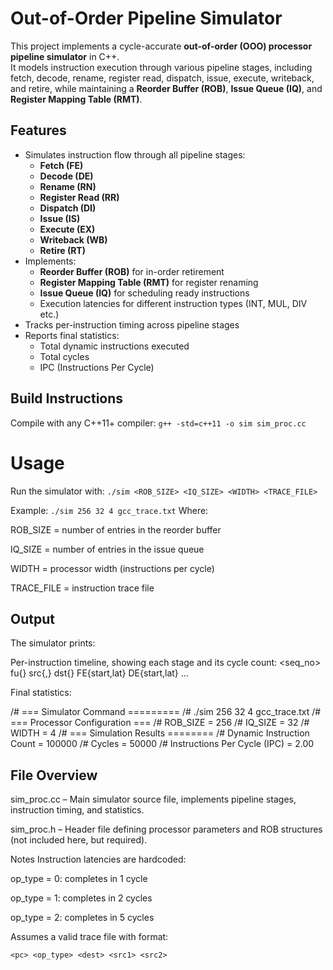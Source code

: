 # Out-of-Order Pipeline Simulator

This project implements a cycle-accurate **out-of-order (OOO) processor pipeline simulator** in C++.  
It models instruction execution through various pipeline stages, including fetch, decode, rename, register read, dispatch, issue, execute, writeback, and retire, while maintaining a **Reorder Buffer (ROB)**, **Issue Queue (IQ)**, and **Register Mapping Table (RMT)**.

## Features
- Simulates instruction flow through all pipeline stages:
  - **Fetch (FE)**
  - **Decode (DE)**
  - **Rename (RN)**
  - **Register Read (RR)**
  - **Dispatch (DI)**
  - **Issue (IS)**
  - **Execute (EX)**
  - **Writeback (WB)**
  - **Retire (RT)**
- Implements:
  - **Reorder Buffer (ROB)** for in-order retirement
  - **Register Mapping Table (RMT)** for register renaming
  - **Issue Queue (IQ)** for scheduling ready instructions
  - Execution latencies for different instruction types (INT, MUL, DIV etc.)
- Tracks per-instruction timing across pipeline stages
- Reports final statistics:
  - Total dynamic instructions executed
  - Total cycles
  - IPC (Instructions Per Cycle)

## Build Instructions
Compile with any C++11+ compiler:
    ```g++ -std=c++11 -o sim sim_proc.cc```

# Usage
Run the simulator with:
    ```./sim <ROB_SIZE> <IQ_SIZE> <WIDTH> <TRACE_FILE>```

Example:
    ```./sim 256 32 4 gcc_trace.txt```
Where:

ROB_SIZE = number of entries in the reorder buffer

IQ_SIZE = number of entries in the issue queue

WIDTH = processor width (instructions per cycle)

TRACE_FILE = instruction trace file

## Output
The simulator prints:

Per-instruction timeline, showing each stage and its cycle count:
    <seq_no> fu{<op>} src{<src1>,<src2>} dst{<dst>} FE{start,lat} DE{start,lat} ...

Final statistics:

/# === Simulator Command =========
/# ./sim 256 32 4 gcc_trace.txt
/# === Processor Configuration ===
/# ROB_SIZE = 256
/# IQ_SIZE  = 32
/# WIDTH    = 4
/# === Simulation Results ========
/# Dynamic Instruction Count    = 100000
/# Cycles                       = 50000
/# Instructions Per Cycle (IPC) = 2.00
## File Overview

sim_proc.cc – Main simulator source file, implements pipeline stages, instruction timing, and statistics.

sim_proc.h – Header file defining processor parameters and ROB structures (not included here, but required).

Notes
Instruction latencies are hardcoded:

op_type = 0: completes in 1 cycle

op_type = 1: completes in 2 cycles

op_type = 2: completes in 5 cycles

Assumes a valid trace file with format:

    <pc> <op_type> <dest> <src1> <src2>